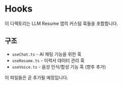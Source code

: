 # Hooks

이 디렉토리는 LLM Resume 앱의 커스텀 훅들을 포함합니다.

## 구조

- `useChat.ts` - AI 채팅 기능을 위한 훅
- `useResume.ts` - 이력서 데이터 관리 훅
- `useVoice.ts` - 음성 인식/합성 기능 훅 (향후 추가)

이 파일들은 곧 추가될 예정입니다.
